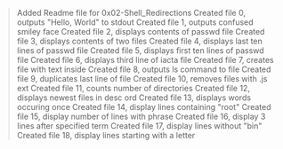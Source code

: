 >Added Readme file for 0x02-Shell_Redirections
 >Created file 0, outputs "Hello, World" to stdout
 >Created file 1, outputs confused smiley face
 >Created file 2, displays contents of passwd file
 >Created file 3, displays contents of two files
 >Created file 4, displays last ten lines of passwd file
 >Created file 5, displays first ten lines of passwd file
 >Created file 6, displays third line of iacta file
 >Created file 7, creates file with text inside
 >Created file 8, outputs ls command to file
 >Created file 9, duplicates last line of file
 >Created file 10, removes files with .js ext
 >Created file 11, counts number of directories 
 >Created file 12, displays newest files in desc ord
 >Created file 13, displays words occuring once
 >Created file 14, display lines containing "root"
 >Created file 15, display number of lines with phrase
 >Created file 16, display 3 lines after specified term
 >Created file 17, display lines without "bin"
 >Created file 18, display lines starting with a letter
